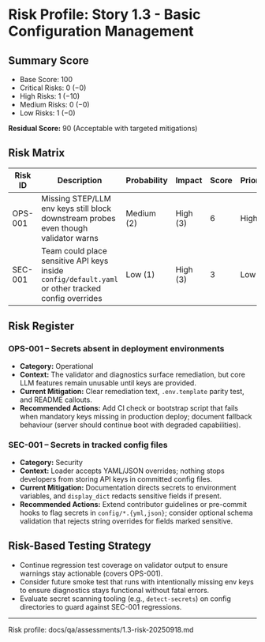 # Risk Profile: Story 1.3 - Basic Configuration Management

## Summary Score

- Base Score: 100
- Critical Risks: 0 (−0)
- High Risks: 1 (−10)
- Medium Risks: 0 (−0)
- Low Risks: 1 (−0)

**Residual Score:** 90 (Acceptable with targeted mitigations)

## Risk Matrix

| Risk ID | Description | Probability | Impact | Score | Priority |
|---------|-------------|-------------|--------|-------|----------|
| OPS-001 | Missing STEP/LLM env keys still block downstream probes even though validator warns | Medium (2) | High (3) | 6 | High |
| SEC-001 | Team could place sensitive API keys inside `config/default.yaml` or other tracked config overrides | Low (1) | High (3) | 3 | Low |

## Risk Register

### OPS-001 – Secrets absent in deployment environments
- **Category:** Operational
- **Context:** The validator and diagnostics surface remediation, but core LLM features remain unusable until keys are provided.
- **Current Mitigation:** Clear remediation text, `.env.template` parity test, and README callouts.
- **Recommended Actions:** Add CI check or bootstrap script that fails when mandatory keys missing in production deploy; document fallback behaviour (server should continue boot with degraded capabilities).

### SEC-001 – Secrets in tracked config files
- **Category:** Security
- **Context:** Loader accepts YAML/JSON overrides; nothing stops developers from storing API keys in committed config files.
- **Current Mitigation:** Documentation directs secrets to environment variables, and `display_dict` redacts sensitive fields if present.
- **Recommended Actions:** Extend contributor guidelines or pre-commit hooks to flag secrets in `config/*.{yml,json}`; consider optional schema validation that rejects string overrides for fields marked sensitive.

## Risk-Based Testing Strategy

- Continue regression test coverage on validator output to ensure warnings stay actionable (covers OPS-001).
- Consider future smoke test that runs with intentionally missing env keys to ensure diagnostics stays functional without fatal errors.
- Evaluate secret scanning tooling (e.g., `detect-secrets`) on config directories to guard against SEC-001 regressions.

---

Risk profile: docs/qa/assessments/1.3-risk-20250918.md
